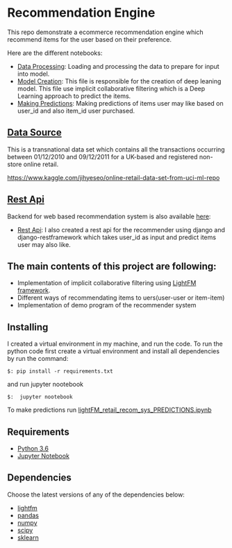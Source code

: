 # Recommendation Engine

This repo demonstrate a ecommerce recommendation engine which recommend items for the user based on their preference. 

Here are the different notebooks:

- [Data Processing](https://github.com/AdnanShah/Python-Recommendation-System/blob/rest_api_lightfm/retail_recom_sys_DATA_PRE_PROCESSING.ipynb): Loading and processing the data to prepare for input into model.
- [Model Creation](https://github.com/AdnanShah/Python-Recommendation-System/blob/rest_api_lightfm/lightFM_retail_recom_sys_MODEL_CREATION.ipynb): This file is responsible for the creation of deep leaning model. This file use implicit collaborative filtering which is a Deep Learning approach to predict the items.
- [Making Predictions](https://github.com/AdnanShah/Python-Recommendation-System/blob/rest_api_lightfm/lightFM_retail_recom_sys_PREDICTIONS.ipynb): Making predictions of items user may like based on user_id and also item_id user purchased.

## [Data Source](https://www.kaggle.com/jihyeseo/online-retail-data-set-from-uci-ml-repo)

This is a transnational data set which contains all the transactions occurring between 01/12/2010 and 09/12/2011 for a UK-based and registered non-store online retail.

https://www.kaggle.com/jihyeseo/online-retail-data-set-from-uci-ml-repo

## [Rest Api](https://github.com/AdnanShah/Recommendation-Engine/tree/rest_api_lightfm/django-rest-framework/fm_Rec)

Backend for web based recommendation system is also available [here](https://github.com/AdnanShah/Python-Recommendation-System/tree/rest_api_lightfm/django-rest-framework/fm_Rec):

- [Rest Api](https://github.com/AdnanShah/Python-Recommendation-System/tree/rest_api_lightfm/django-rest-framework/fm_Rec): I also created a rest api for the recommender using django and django-restframework which takes user_id as input and predict items user may also like.

## The main contents of this project are following:

- Implementation of implicit collaborative filtering using [LightFM framework](https://github.com/lyst/lightfm).
- Different ways of recommendating items to uers(user-user or item-item)
- Implementation of demo program of the recommender system

## Installing

I created a virtual environment in my machine, and run the code.
To run the python code first create a virtual environment and install all dependencies by run the command:

```
$: pip install -r requirements.txt
```

and run jupyter nootebook

```
$:  jupyter nootebook
```

To make predictions run [lightFM_retail_recom_sys_PREDICTIONS.ipynb](https://github.com/AdnanShah/Recommendation-Engine/blob/rest_api_lightfm/lightFM_retail_recom_sys_PREDICTIONS.ipynb)

## Requirements

- [Python 3.6](https://www.python.org/downloads/release/python-360/)
- [Jupyter Notebook](http://jupyter.org/)

## Dependencies

Choose the latest versions of any of the dependencies below:

- [lightfm](https://github.com/lyst/lightfm)
- [pandas](https://pandas.pydata.org/)
- [numpy](http://www.numpy.org/)
- [scipy](https://www.scipy.org/)
- [sklearn](http://scikit-learn.org/stable/)
